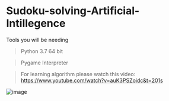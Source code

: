# Sudoku-solving-Artificial-Intillegence

Tools you will be needing 

> Python 3.7 64 bit 

> Pygame Interpreter 

> For learning algorithm please watch this video: https://www.youtube.com/watch?v=auK3PSZoidc&t=201s

![image](https://user-images.githubusercontent.com/46641098/62467204-cb08f600-b7b0-11e9-9355-dfee6c26f2a6.png)

